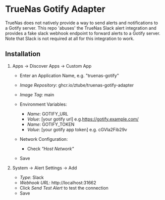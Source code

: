 # TrueNas Gotify Adapter

TrueNas does not natively provide a way to send alerts and notifications to a Gotify server. This repo 'abuses' the TrueNas Slack alert integration and provides a fake slack webhook endpoint to forward alerts to a Gotify server.
Note that Slack is not required at all for this integration to work.

## Installation
1. Apps -> Discover Apps -> Custom App
    - Enter an Application Name, e.g. "truenas-gotify"
    - _Image Repository_: ghcr.io/ztube/truenas-gotify-adapter
    - _Image Tag_: main
    - Environment Variables:
        - _Name_: GOTIFY\_URL
        - _Value_: [your gotify url] e.g.https://gotify.example.com/
        - _Name_: GOTIFY\_TOKEN
        - _Value_: [your gotify app token] e.g. cGVla2Fib29v

    - Network Configuration: 
        - Check _"Host Network"_
    - Save

1. System -> Alert Settings -> Add
    - _Type_: Slack
    - _Webhook URL_: http://localhost:31662
    - Click _Send Test Alert_ to test the connection
    - Save
